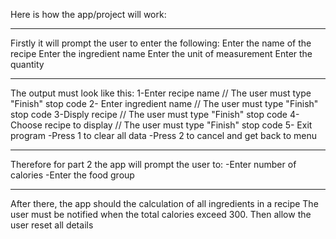 Here is how the app/project will work:
*****************************************
Firstly it will prompt the user to enter the following:
Enter the name of the recipe
Enter the ingredient name
Enter the unit of measurement
Enter the quantity
*****************************************
The output must look like this:
1-Enter recipe name
// The user must type "Finish" stop code
2- Enter ingredient name
// The user must type "Finish" stop code
3-Disply recipe
// The user must type "Finish" stop code
4-Choose recipe to display 
// The user must type "Finish" stop code
5- Exit program
-Press 1 to clear all data
-Press 2 to cancel and get back to menu
****************************************
Therefore for part 2 the app will prompt the user to:
-Enter number of calories
-Enter the food group
****************************************

After there, the app should the calculation of all ingredients in a recipe
The user must be notified when the total calories exceed 300.
Then allow the user reset all details
